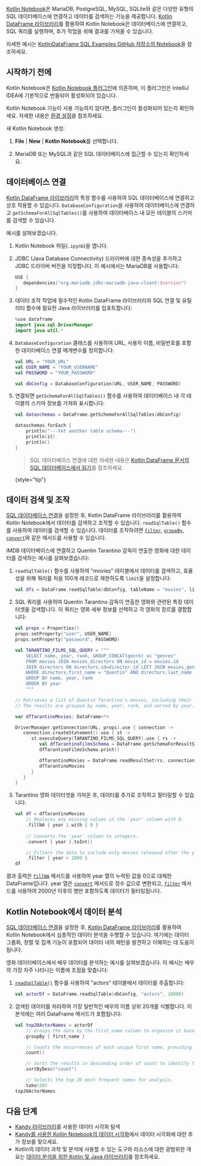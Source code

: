 [//]: # (title: 데이터베이스 연결 및 데이터 검색)

[Kotlin Notebook](kotlin-notebook-overview.md)은 MariaDB, PostgreSQL, MySQL, SQLite와 같은 다양한 유형의 SQL 데이터베이스에 연결하고 데이터를 검색하는 기능을 제공합니다. [Kotlin DataFrame 라이브러리](https://kotlin.github.io/dataframe/home.html)를 활용하여 Kotlin Notebook은 데이터베이스에 연결하고, SQL 쿼리를 실행하며, 추가 작업을 위해 결과를 가져올 수 있습니다.

자세한 예시는 [KotlinDataFrame SQL Examples GitHub 저장소의 Notebook](https://github.com/zaleslaw/KotlinDataFrame-SQL-Examples/blob/master/notebooks/imdb.ipynb)을 참조하세요.

## 시작하기 전에

Kotlin Notebook은 [Kotlin Notebook 플러그인](https://plugins.jetbrains.com/plugin/16340-kotlin-notebook)에 의존하며, 이 플러그인은 IntelliJ IDEA에 기본적으로 번들되어 활성화되어 있습니다.

Kotlin Notebook 기능이 사용 가능하지 않다면, 플러그인이 활성화되어 있는지 확인하세요. 자세한 내용은 [환경 설정](kotlin-notebook-set-up-env.md)을 참조하세요.

새 Kotlin Notebook 생성:

1.  **File** | **New** | **Kotlin Notebook**를 선택합니다.

2.  MariaDB 또는 MySQL과 같은 SQL 데이터베이스에 접근할 수 있는지 확인하세요.

## 데이터베이스 연결

[Kotlin DataFrame 라이브러리](https://kotlin.github.io/dataframe/home.html)의 특정 함수를 사용하여 SQL 데이터베이스에 연결하고 상호 작용할 수 있습니다. `DatabaseConfiguration`을 사용하여 데이터베이스에 연결하고 `getSchemaForAllSqlTables()`를 사용하여 데이터베이스 내 모든 테이블의 스키마를 검색할 수 있습니다.

예시를 살펴보겠습니다.

1.  Kotlin Notebook 파일(`.ipynb`)을 엽니다.
2.  JDBC (Java Database Connectivity) 드라이버에 대한 종속성을 추가하고 JDBC 드라이버 버전을 지정합니다. 이 예시에서는 MariaDB를 사용합니다:

    ```kotlin
    USE {
       dependencies("org.mariadb.jdbc:mariadb-java-client:$version")
    }
    ```

3.  데이터 조작 작업에 필수적인 Kotlin DataFrame 라이브러리와 SQL 연결 및 유틸리티 함수에 필요한 Java 라이브러리를 임포트합니다:

    ```kotlin
    %use dataframe
    import java.sql.DriverManager
    import java.util.*
    ```

4.  `DatabaseConfiguration` 클래스를 사용하여 URL, 사용자 이름, 비밀번호를 포함한 데이터베이스 연결 매개변수를 정의합니다:

    ```kotlin
    val URL = "YOUR_URL"
    val USER_NAME = "YOUR_USERNAME"
    val PASSWORD = "YOUR_PASSWORD"
    
    val dbConfig = DatabaseConfiguration(URL, USER_NAME, PASSWORD)
    ```

5.  연결되면 `getSchemaForAllSqlTables()` 함수를 사용하여 데이터베이스 내 각 테이블의 스키마 정보를 가져와 표시합니다:

    ```kotlin
    val dataschemas = DataFrame.getSchemaForAllSqlTables(dbConfig)
    
    dataschemas.forEach { 
        println("---Yet another table schema---")
        println(it)
        println()
    }
    ```

    > SQL 데이터베이스 연결에 대한 자세한 내용은 [Kotlin DataFrame 문서의 SQL 데이터베이스에서 읽기](https://kotlin.github.io/dataframe/readsqldatabases.html)를 참조하세요.
    > 
    {style="tip"}

## 데이터 검색 및 조작

[SQL 데이터베이스 연결](#connect-to-database)을 설정한 후, Kotlin DataFrame 라이브러리를 활용하여 Kotlin Notebook에서 데이터를 검색하고 조작할 수 있습니다. `readSqlTable()` 함수를 사용하여 데이터를 검색할 수 있습니다. 데이터를 조작하려면 [`filter`](https://kotlin.github.io/dataframe/filter.html), [`groupBy`](https://kotlin.github.io/dataframe/groupby.html), [`convert`](https://kotlin.github.io/dataframe/convert.html)와 같은 메서드를 사용할 수 있습니다.

IMDB 데이터베이스에 연결하고 Quentin Tarantino 감독이 연출한 영화에 대한 데이터를 검색하는 예시를 살펴보겠습니다:

1.  `readSqlTable()` 함수를 사용하여 "movies" 테이블에서 데이터를 검색하고, 효율성을 위해 쿼리를 처음 100개 레코드로 제한하도록 `limit`을 설정합니다:

    ```kotlin
    val dfs = DataFrame.readSqlTable(dbConfig, tableName = "movies", limit = 100)
    ```

2.  SQL 쿼리를 사용하여 Quentin Tarantino 감독이 연출한 영화와 관련된 특정 데이터셋을 검색합니다. 이 쿼리는 영화 세부 정보를 선택하고 각 영화의 장르를 결합합니다:

    ```kotlin
    val props = Properties()
    props.setProperty("user", USER_NAME)
    props.setProperty("password", PASSWORD)
    
    val TARANTINO_FILMS_SQL_QUERY = """
        SELECT name, year, rank, GROUP_CONCAT(genre) as "genres"
        FROM movies JOIN movies_directors ON movie_id = movies.id
        JOIN directors ON directors.id=director_id LEFT JOIN movies_genres ON movies.id = movies_genres.movie_id
        WHERE directors.first_name = "Quentin" AND directors.last_name = "Tarantino"
        GROUP BY name, year, rank
        ORDER BY year
        """
    
    // Retrieves a list of Quentin Tarantino's movies, including their name, year, rank, and a concatenated string of all genres. 
    // The results are grouped by name, year, rank, and sorted by year.
    
    var dfTarantinoMovies: DataFrame<*>
    
    DriverManager.getConnection(URL, props).use { connection ->
       connection.createStatement().use { st ->
          st.executeQuery(TARANTINO_FILMS_SQL_QUERY).use { rs ->
             val dfTarantinoFilmsSchema = DataFrame.getSchemaForResultSet(rs, connection)
             dfTarantinoFilmsSchema.print()
    
             dfTarantinoMovies = DataFrame.readResultSet(rs, connection)
             dfTarantinoMovies
          }
       }
    }
    ```

3.  Tarantino 영화 데이터셋을 가져온 후, 데이터를 추가로 조작하고 필터링할 수 있습니다.

    ```kotlin
    val df = dfTarantinoMovies
        // Replaces any missing values in the 'year' column with 0.
        .fillNA { year }.with { 0 }
        
        // Converts the 'year' column to integers.
        .convert { year }.toInt()
    
        // Filters the data to include only movies released after the year 2000.
        .filter { year > 2000 }
    df
    ```

결과 출력은 [`fillNA`](https://kotlin.github.io/dataframe/fill.html#fillna) 메서드를 사용하여 year 열의 누락된 값을 0으로 대체한 DataFrame입니다. year 열은 [`convert`](https://kotlin.github.io/dataframe/convert.html) 메서드로 정수 값으로 변환되고, [`filter`](https://kotlin.github.io/dataframe/filter.html) 메서드를 사용하여 2000년 이후의 행만 포함하도록 데이터가 필터링됩니다.

## Kotlin Notebook에서 데이터 분석

[SQL 데이터베이스 연결](#connect-to-database)을 설정한 후, [Kotlin DataFrame 라이브러리](https://kotlin.github.io/dataframe/home.html)를 활용하여 Kotlin Notebook에서 심층적인 데이터 분석을 수행할 수 있습니다. 여기에는 데이터 그룹화, 정렬 및 집계 기능이 포함되어 데이터 내의 패턴을 발견하고 이해하는 데 도움이 됩니다.

영화 데이터베이스에서 배우 데이터를 분석하는 예시를 살펴보겠습니다. 이 예시는 배우의 가장 자주 나타나는 이름에 초점을 맞춥니다:

1.  [`readSqlTable()`](https://kotlin.github.io/dataframe/readsqldatabases.html#reading-specific-tables) 함수를 사용하여 "actors" 테이블에서 데이터를 추출합니다:

    ```kotlin
    val actorDf = DataFrame.readSqlTable(dbConfig, "actors", 10000)
    ```

2.  검색된 데이터를 처리하여 가장 일반적인 배우의 이름 상위 20개를 식별합니다. 이 분석에는 여러 DataFrame 메서드가 포함됩니다:

    ```kotlin
    val top20ActorNames = actorDf
        // Groups the data by the first_name column to organize it based on actor first names.
       .groupBy { first_name }
    
        // Counts the occurrences of each unique first name, providing a frequency distribution.
       .count()
    
        // Sorts the results in descending order of count to identify the most common names.
       .sortByDesc("count")
    
        // Selects the top 20 most frequent names for analysis.
       .take(20)
    top20ActorNames
    ```

## 다음 단계

*   [Kandy 라이브러리](https://kotlin.github.io/kandy/examples.html)를 사용한 데이터 시각화 탐색
*   [Kandy를 사용한 Kotlin Notebook의 데이터 시각화](data-analysis-visualization.md)에서 데이터 시각화에 대한 추가 정보를 찾으세요.
*   Kotlin의 데이터 과학 및 분석에 사용할 수 있는 도구와 리소스에 대한 광범위한 개요는 [데이터 분석을 위한 Kotlin 및 Java 라이브러리](data-analysis-libraries.md)를 참조하세요.